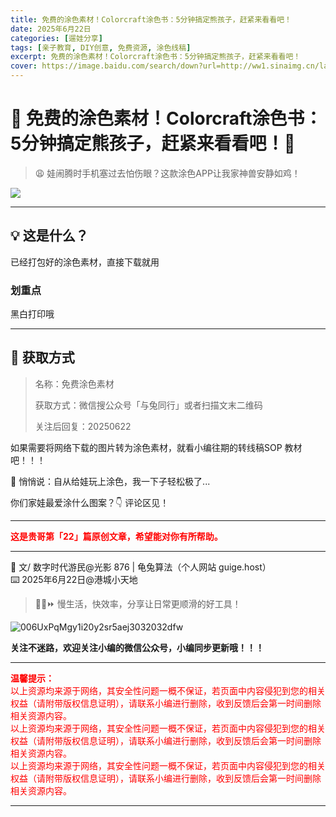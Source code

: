 ```yaml
---
title: 免费的涂色素材！Colorcraft涂色书：5分钟搞定熊孩子，赶紧来看看吧！
date: 2025年6月22日
categories: [遛娃分享]
tags: [亲子教育, DIY创意, 免费资源, 涂色线稿]
excerpt: 免费的涂色素材！Colorcraft涂色书：5分钟搞定熊孩子，赶紧来看看吧！
cover: https://image.baidu.com/search/down?url=http://ww1.sinaimg.cn/large/006UxPqMgy1i2of1zhukwj310k0fkq4p.jpg
---
```

# 🎨 免费的涂色素材！Colorcraft涂色书：5分钟搞定熊孩子，赶紧来看看吧！👶

> 😩 娃闹腾时手机塞过去怕伤眼？这款涂色APP让我家神兽安静如鸡！

![](https://image.baidu.com/search/down?url=http://ww1.sinaimg.cn/large/006UxPqMgy1i2of1zhukwj310k0fkq4p.jpg)

---

## 💡 这是什么？

已经打包好的涂色素材，直接下载就用

### **划重点**

黑白打印哦

---

## 🔗 获取方式

> 名称：免费涂色素材
>
> 获取方式：微信搜公众号「与兔同行」或者扫描文末二维码
>
> 关注后回复：20250622

如果需要将网络下载的图片转为涂色素材，就看小编往期的转线稿SOP 教材吧！！！

💬 悄悄说：自从给娃玩上涂色，我一下子轻松极了...

你们家娃最爱涂什么图案？👇 评论区见！

---

**<span style="color: red;">这是贵哥第「22」篇原创文章，希望能对你有所帮助。</span>**

---

📝 文/ 数字时代游民@光影 876 | 龟兔算法（个人网站 guige.host）<br>   ⌨️ 2025年6月22日@港城小天地 <br>

> 🐢🐇⏩ 慢生活，快效率，分享让日常更顺滑的好工具！

<img src='https://image.baidu.com/search/down?url=http://ww1.sinaimg.cn/large/006UxPqMgy1i20y2sr5aej3032032dfw.jpg' alt='006UxPqMgy1i20y2sr5aej3032032dfw'/>



**关注不迷路，欢迎关注小编的微信公众号，小编同步更新哦！！！**



----

<span style="color: red;">**温馨提示：**<br>以上资源均来源于网络，其安全性问题一概不保证，若页面中内容侵犯到您的相关权益（请附带版权信息证明），请联系小编进行删除，收到反馈后会第一时间删除相关资源内容。<br>以上资源均来源于网络，其安全性问题一概不保证，若页面中内容侵犯到您的相关权益（请附带版权信息证明），请联系小编进行删除，收到反馈后会第一时间删除相关资源内容。<br>以上资源均来源于网络，其安全性问题一概不保证，若页面中内容侵犯到您的相关权益（请附带版权信息证明），请联系小编进行删除，收到反馈后会第一时间删除相关资源内容。</span>

----
